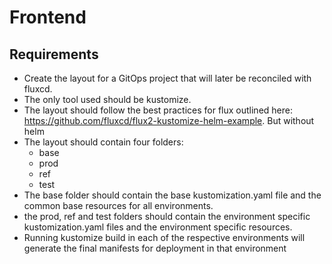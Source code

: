 # Frontend

## Requirements
* Create the layout for a GitOps project that will later be reconciled with fluxcd.
* The only tool used should be kustomize.
* The layout should follow the best practices for flux outlined here: https://github.com/fluxcd/flux2-kustomize-helm-example. But without helm
* The layout should contain four folders:
    * base
    * prod
    * ref
    * test
* The base folder should contain the base kustomization.yaml file and the common base resources for all environments.
* the prod, ref and test folders should contain the environment specific kustomization.yaml files and the environment specific resources.
* Running kustomize build in each of the respective environments will generate the final manifests for deployment in that environment

